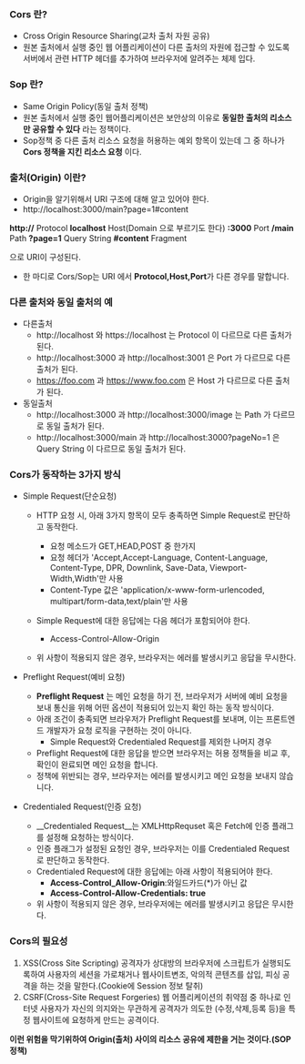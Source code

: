 ### Cors 란?
- Cross Origin Resource Sharing(교차 출처 자원 공유)
- 원본 출처에서 실행 중인 웹 어플리케이션이 다른 출처의 자원에 접근할 수 있도록 서버에서 관련 HTTP 헤더를 추가하여 브라우저에
알려주는 체제 입다.

### Sop 란?
- Same Origin Policy(동일 출처 정책)
- 원본 출처에서 실행 중인 웹어플리케이션은 보안상의 이유로 __동일한 출처의 리소스만 공유할 수 있다__ 라는 정책이다.
- Sop정책 중 다른 출처 리소스 요청을 허용하는 예외 항목이 있는데 그 중 하나가 __Cors 정책을 지킨 리소스 요청__ 이다.

### 출처(Origin) 이란?
- Origin을 알기위해서 URI 구조에 대해 알고 있어야 한다.
- http://localhost:3000/main?page=1#content

__http://__   Protocol
__localhost__  Host(Domain 으로 부르기도 한다)
__:3000__  Port
__/main__  Path
__?page=1__  Query String
__#content__  Fragment

으로 URI이 구성된다.

- 한 마디로 Cors/Sop는 URI 에서 **Protocol,Host,Port**가 다른 경우를 말합니다.

### 다른 출처와 동일 출처의 예

- 다른출처
	- http://localhost 와 https://localhost 는 Protocol 이 다르므로 다른 출처가 된다.
	- http://localhost:3000 과 http://localhost:3001 은 Port 가 다르므로 다른 출처가 된다.
	- https://foo.com 과 https://www.foo.com 은 Host 가 다르므로 다른 출처가 된다.
- 동일출처
	- http://localhost:3000 과 http://localhost:3000/image 는 Path 가 다르므로 동일 출처가 된다.
	- http://localhost:3000/main 과 http://localhost:3000?pageNo=1 은 Query String 이 다르므로 동일 출처가 된다.

### Cors가 동작하는 3가지 방식
- Simple Request(단순요청)
	- HTTP 요청 시, 아래 3가지 항목이 모두 충족하면 Simple Request로 판단하고 동작한다.
		- 요청 메소드가 GET,HEAD,POST 중 한가지
		- 요청 헤더가 'Accept,Accept-Language, Content-Language, Content-Type, DPR, Downlink, Save-Data,
		Viewport-Width,Width'만 사용
		- Content-Type 값은 'application/x-www-form-urlencoded, multipart/form-data,text/plain'만 사용

	- Simple Request에 대한 응답에는 다음 헤더가 포함되어야 한다.
		- Access-Control-Allow-Origin

	- 위 사항이 적용되지 않은 경우, 브라우저는 에러를 발생시키고 응답을 무시한다.

- Preflight Request(예비 요청)
	- __Preflight Request__ 는 메인 요청을 하기 전, 브라우저가 서버에 예비 요청을 보내 통신을 위해 어떤 옵션이 적용되어 있는지 
	확인 하는 동작 방식이다.
	- 아래 조건이 충족되면 브라우저가 Preflight Request를 보내며, 이는 프론트엔드 개발자가 요청 로직을 구현하는 것이 아니다.
		- Simple Request와 Credentialed Request를 제외한 나머지 경우
	- Preflight Request에 대한 응답을 받으면 브라우저는 허용 정책들을 비교 후, 확인이 완료되면 메인 요청을 합니다.
	- 정책에 위반되는 경우, 브라우저는 에러를 발생시키고 메인 요청을 보내지 않습니다.

- Credentialed Request(인증 요청)
	- __Credentialed Request__는 XMLHttpRequset 혹은 Fetch에 인증 플래그를 설정해 요청하는 방식이다.
	- 인증 플래그가 설정된 요청인 경우, 브라우저는 이를 Credentialed Request로 판단하고 동작한다.
	- Credentialed Request에 대한 응답에는 아래 사항이 적용되어야 한다.
		- __Access-Control_Allow-Origin__:와일드카드(*)가 아닌 값
		- __Access-Control-Allow-Credentials: true__
	- 위 사항이 적용되지 않은 경우, 브라우저에는 에러를 발생시키고 응답은 무시한다.

### Cors의 필요성
1. XSS(Cross Site Scripting)
공격자가 상대방의 브라우저에 스크립트가 실행되도록하여 사용자의 세션을 가로채거나 웹사이트변조, 악의적 콘텐츠를 삽입,
피싱 공격을 하는 것을 말한다.(Cookie에 Session 정보 탈취)
2. CSRF(Cross-Site Request Forgeries)
웹 어플리케이션의 취약점 중 하나로 인터넷 사용자가 자신의 의지와는 무관하게 공격자가 의도한 (수정,삭제,등록 등)을 특정 
웹사이트에 요청하게 만드는 공격이다.

__이런 위험을 막기위하여 Origin(출처) 사이의 리소스 공유에 제한을 거는 것이다.(SOP정책)__